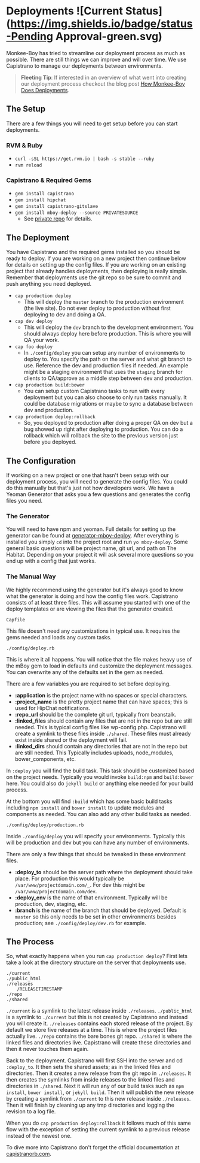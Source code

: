 # Deployments ![Current Status](https://img.shields.io/badge/status-Pending Approval-green.svg)

Monkee-Boy has tried to streamline our deployment process as much as possible. There are still things we can improve and will over time. We use Capistrano to manage our deployments between environments.

> **Fleeting Tip**: If interested in an overview of what went into creating our deployment process checkout the blog post [How Monkee-Boy Does Deployments](http://iwasasuperhero.com/2015/04/how-monkee-boy-does-deployments/).

## The Setup

There are a few things you will need to get setup before you can start deployments.

### RVM & Ruby
* `curl -sSL https://get.rvm.io | bash -s stable --ruby`
* `rvm reload`

### Capistrano & Required Gems
* `gem install capistrano`
* `gem install hipchat`
* `gem install capistrano-gitslave`
* `gem install mboy-deploy --source PRIVATESOURCE`
  * See [private repo](https://monkeeboy.beanstalkapp.com/mboy-deploy-gem/browse/git/README.md) for details.

## The Deployment

You have Capistrano and the required gems installed so you should be ready to deploy. If you are working on a new project then continue below for details on setting up the config files. If you are working on an existing project that already handles deployments, then deploying is really simple. Remember that deployments use the git repo so be sure to commit and push anything you need deployed.

* `cap production deploy`
  * This will deploy the `master` branch to the production environment (the live site). Do not ever deploy to production without first deploying to dev and doing a QA.
* `cap dev deploy`
  * This will deploy the `dev` branch to the development environment. You should always deploy here before production. This is where you will QA your work.
* `cap foo deploy`
  * In `./config/deploy` you can setup any number of environments to deploy to. You specify the path on the server and what git branch to use. Reference the dev and production files if needed. An example might be a staging environment that uses the `staging` branch for clients to QA/approve as a middle step between dev and production.
* `cap production build:bower`
  * You can setup custom Capistrano tasks to run with every deployment but you can also choose to only run tasks manually. It could be database migrations or maybe to sync a database between dev and production.
* `cap production deploy:rollback`
  * So, you deployed to production after doing a proper QA on dev but a bug showed up right after deploying to production. You can do a rollback which will rollback the site to the previous version just before you deployed.

## The Configuration

If working on a new project or one that hasn't been setup with our deployment process, you will need to generate the config files. You could do this manually but that's just not how developers work. We have a Yeoman Generator that asks you a few questions and generates the config files you need.

### The Generator

You will need to have npm and yeoman. Full details for setting up the generator can be found at [generator-mboy-deploy](https://www.npmjs.com/package/generator-mboy-deploy). After everything is installed you simply `cd` into the project root and run `yo mboy-deploy`. Some general basic questions will be project name, git url, and path on The Habitat. Depending on your project it will ask several more questions so you end up with a config that just works.

### The Manual Way

We highly recommend using the generator but it's always good to know what the generator is doing and how the config files work. Capistrano consists of at least three files. This will assume you started with one of the deploy templates or are viewing the files that the generator created.

`Capfile`

This file doesn't need any customizations in typical use. It requires the gems needed and loads any custom tasks.

`./config/deploy.rb`

This is where it all happens. You will notice that the file makes heavy use of the mBoy gem to load in defaults and customize the deployment messages. You can overwrite any of the defaults set in the gem as needed.

There are a few variables you are required to set before deploying.

* **:application** is the project name with no spaces or special characters.
* **:project_name** is the pretty project name that can have spaces; this is used for HipChat notifications.
* **:repo_url** should be the complete git url, typically from beanstalk.
* **:linked_files** should contain any files that are not in the repo but are still needed. This is typical config files like wp-config.php. Capistrano will create a symlink to these files inside `./shared`. These files must already exist inside shared or the deployment will fail.
* **:linked_dirs** should contain any directories that are not in the repo but are still needed. This Typically includes uploads, node_modules, bower_components, etc.

In `:deploy` you will find the build task. This task should be customized based on the project needs. Typically you would invoke `build:npm` and `build:bower` here. You could also do `jekyll build` or anything else needed for your build process.

At the bottom you will find `:build` which has some basic build tasks including `npm install` and `bower install` to update modules and components as needed. You can also add any other build tasks as needed.

`./config/deploy/production.rb`

Inside `./config/deploy` you will specify your environments. Typically this will be production and dev but you can have any number of environments.

There are only a few things that should be tweaked in these environment files.

* **:deploy_to** should be the server path where the deployment should take place. For production this would typically be `/var/www/projectdomain.com/_`. For dev this might be `/var/www/projectdomain.com/dev`.
* **:deploy_env** is the name of that environment. Typically will be production, dev, staging, etc.
* **:branch** is the name of the branch that should be deployed. Default is `master` so this only needs to be set in other environments besides production; see `./config/deploy/dev.rb` for example.

## The Process

So, what exactly happens when you run `cap production deploy`? First lets take a look at the directory structure on the server that deployments use.

```
./current
./public_html
./releases
    /RELEASETIMESTAMP
./repo
./shared
```

`./current` is a symlink to the latest release inside `./releases`. `./public_html` is a symlink to `./current` but this is not created by Capistrano and instead you will create it. `./releases` contains each stored release of the project. By default we store five releases at a time. This is where the project files actually live. `./repo` contains the bare bones git repo. `./shared` is where the linked files and directories live. Capistrano will create these directories and then it never touches them again.

Back to the deployment. Capistrano will first SSH into the server and cd `:deploy_to`. It then sets the shared assets; as in the linked files and directories. Then it creates a new release from the git repo in `./releases`. It then creates the symlinks from inside releases to the linked files and directories in `./shared`. Next it will run any of our build tasks such as `npm install`, `bower install`, or `jekyll build`. Then it will publish the new release by creating a symlink from `./current` to this new release inside `./releases`. Then it will finish by cleaning up any tmp directories and logging the revision to a log file.

When you do `cap production deploy:rollback` it follows much of this same flow with the exception of setting the current symlink to a previous release instead of the newest one.

To dive more into Capistrano don't forget the official documentation at [capistranorb.com](http://capistranorb.com/).
